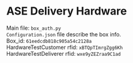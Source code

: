 # ASE Delivery Hardware

Main file: ```box_auth.py```  
```Configuration.json``` file describe the box info.   
Box_id: ```61eedcdb818c905a54c2128a```   
HardwareTestCustomer rfid: ```xBTQpTImrgZgg6Kh```  
HardwareTestDeliverer rfid: ```wxe9yZEZraa9C1ad```  
